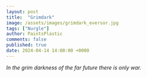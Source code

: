 ```yaml
---
layout: post
title:  "Grimdark"
image: /assets/images/grimdark_eversor.jpg
tags: ["Nurgle"]
author: PaintsPlastic
comments: false
published: true
date: 2024-04-14 14:00:00 +0000
---
```


*In the grim darkness of the far future there is only war.*
